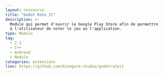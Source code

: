 ```yaml
---
layout: ressource
title: "Godot Rate It"
description: >-
  Module qui permet d'ouvrir le Google Play Store afin de permettre
  à l'utilisateur de noter le jeu ou l'application.
type: Module
tag:
  - 2.1
  - C++
  - Android
  - Module
categories: extensions
lien: https://github.com/binogure-studio/godotrateit
---
```

